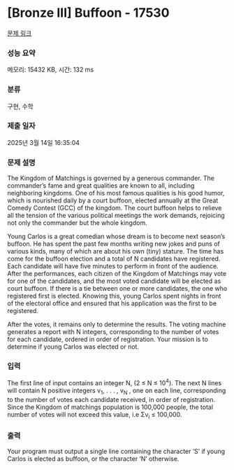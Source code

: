# [Bronze III] Buffoon - 17530 

[문제 링크](https://www.acmicpc.net/problem/17530) 

### 성능 요약

메모리: 15432 KB, 시간: 132 ms

### 분류

구현, 수학

### 제출 일자

2025년 3월 14일 16:35:04

### 문제 설명

<p>The Kingdom of Matchings is governed by a generous commander. The commander’s fame and great qualities are known to all, including neighboring kingdoms. One of his most famous qualities is his good humor, which is nourished daily by a court buffoon, elected annually at the Great Comedy Contest (GCC) of the kingdom. The court buffoon helps to relieve all the tension of the various political meetings the work demands, rejoicing not only the commander but the whole kingdom.</p>

<p>Young Carlos is a great comedian whose dream is to become next season’s buffoon. He has spent the past few months writing new jokes and puns of various kinds, many of which are about his own (tiny) stature. The time has come for the buffoon election and a total of N candidates have registered. Each candidate will have five minutes to perform in front of the audience. After the performances, each citizen of the Kingdom of Matchings may vote for one of the candidates, and the most voted candidate will be elected as court buffoon. If there is a tie between one or more candidates, the one who registered first is elected. Knowing this, young Carlos spent nights in front of the electoral office and ensured that his application was the first to be registered.</p>

<p>After the votes, it remains only to determine the results. The voting machine generates a report with N integers, corresponding to the number of votes for each candidate, ordered in order of registration. Your mission is to determine if young Carlos was elected or not.</p>

### 입력 

 <p>The first line of input contains an integer N, (2 ≤ N ≤ 10<sup>4</sup>). The next N lines will contain N positive integers v<sub>1</sub>, . . . , v<sub>N</sub> , one on each line, corresponding to the number of votes each candidate received, in order of registration. Since the Kingdom of matchings population is 100,000 people, the total number of votes will not exceed this value, i.e Σv<sub>i</sub> ≤ 100,000.</p>

### 출력 

 <p>Your program must output a single line containing the character ‘S’ if young Carlos is elected as buffoon, or the character ‘N’ otherwise.</p>

